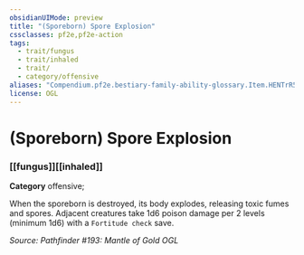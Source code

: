 ```yaml
---
obsidianUIMode: preview
title: "(Sporeborn) Spore Explosion"
cssclasses: pf2e,pf2e-action
tags:
  - trait/fungus
  - trait/inhaled
  - trait/
  - category/offensive
aliases: "Compendium.pf2e.bestiary-family-ability-glossary.Item.HENTrR5W8AZvsIyv"
license: OGL
---
```

# (Sporeborn) Spore Explosion

### [[fungus]][[inhaled]]

**Category** offensive; 




When the sporeborn is destroyed, its body explodes, releasing toxic fumes and spores. Adjacent creatures take 1d6 poison damage per 2 levels (minimum 1d6) with a `Fortitude check` save.

*Source: Pathfinder #193: Mantle of Gold*
*OGL*